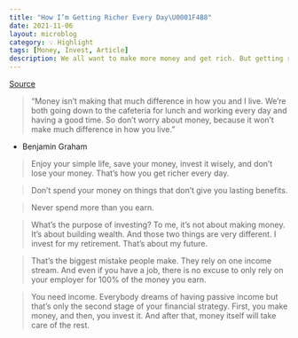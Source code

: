 ```yaml
---
title: "How I’m Getting Richer Every Day\U0001F4B8"
date: 2021-11-06
layout: microblog
category: 💡 Highlight
tags: [Money, Invest, Article]
description: We all want to make more money and get rich. But getting richer is not about money—it's about building wealth. Here's how I build wealth
---
```


[Source](https://dariusforoux.com/how-im-getting-richer/)

>“Money isn’t making that much difference in how you and I live. We’re both going down to the cafeteria for lunch and working every day and having a good time. So don’t worry about money, because it won’t make much difference in how you live.”
- Benjamin Graham

>Enjoy your simple life, save your money, invest it wisely, and don’t lose your money. That’s how you get richer every day.

>Don’t spend your money on things that don’t give you lasting benefits.

>Never spend more than you earn.

>What’s the purpose of investing? To me, it’s not about making money. It’s about building wealth. And those two things are very different. I invest for my retirement. That’s about my future.

>That’s the biggest mistake people make. They rely on one income stream. And even if you have a job, there is no excuse to only rely on your employer for 100% of the money you earn.

>You need income. Everybody dreams of having passive income but that’s only the second stage of your financial strategy. First, you make money, and then, you invest it. And after that, money itself will take care of the rest.